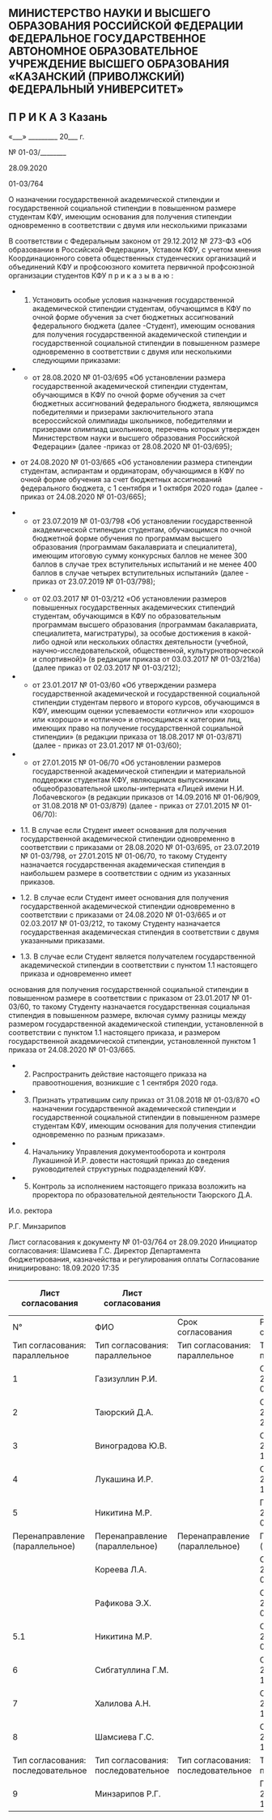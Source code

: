 <!-- image -->

## МИНИСТЕРСТВО НАУКИ И ВЫСШЕГО ОБРАЗОВАНИЯ РОССИЙСКОЙ ФЕДЕРАЦИИ ФЕДЕРАЛЬНОЕ ГОСУДАРСТВЕННОЕ АВТОНОМНОЕ ОБРАЗОВАТЕЛЬНОЕ УЧРЕЖДЕНИЕ ВЫСШЕГО ОБРАЗОВАНИЯ «КАЗАНСКИЙ (ПРИВОЛЖСКИЙ) ФЕДЕРАЛЬНЫЙ УНИВЕРСИТЕТ»

## П Р И К А З Казань

«\_\_\_» \_\_\_\_\_\_\_\_\_ 20\_\_\_ г.

№ 01-03/\_\_\_\_\_\_\_\_

28.09.2020

01-03/764

О назначении государственной академической стипендии и государственной социальной стипендии в повышенном размере студентам КФУ, имеющим основания для получения стипендии одновременно в соответствии с двумя или несколькими приказами

В соответствии с Федеральным законом от 29.12.2012 № 273-ФЗ «Об образовании в Российской  Федерации»,  Уставом  КФУ,  с  учетом  мнения  Координационного  совета общественных студенческих организаций и объединений КФУ и профсоюзного комитета первичной профсоюзной организации студентов КФУ п р и к а з ы в а ю :

- 1. Установить особые условия назначения государственной академической стипендии студентам, обучающимся в КФУ по очной форме обучения за счет бюджетных ассигнований федерального бюджета  (далее -Студент), имеющим  основания  для получения  государственной  академической  стипендии  и  государственной  социальной стипендии в повышенном размере одновременно в соответствии с двумя или несколькими следующими  приказами:
- - от 28.08.2020 № 01-03/695 «Об установлении размера государственной академической стипендии студентам, обучающимся в КФУ по очной форме обучения за счет  бюджетных  ассигнований  федерального  бюджета,  являющимся  победителями  и призерами заключительного этапа всероссийской олимпиады школьников, победителями и призерами олимпиад школьников, перечень которых утвержден Министерством науки и высшего образования Российской Федерации» (далее -приказ от 28.08.2020 № 01-03/695);

- от  24.08.2020  №  01-03/665  «Об  установлении  размера  стипендии  студентам, аспирантам  и  ординаторам,  обучающимся  в  КФУ  по  очной  форме  обучения  за  счет бюджетных  ассигнований  федерального  бюджета,  с  1  сентября  и  1  октября  2020  года» (далее - приказ от 24.08.2020 № 01-03/665);

- - от  23.07.2019  №  01-03/798  «Об  установлении  государственной  академической стипендии студентам, обучающимся по очной бюджетной форме обучения по программам высшего  образования  (программам  бакалавриата  и  специалитета),  имеющим  итоговую сумму конкурсных баллов не менее 300 баллов в случае трех вступительных испытаний и не  менее  400  баллов  в  случае  четырех  вступительных  испытаний»  (далее  -  приказ  от 23.07.2019 № 01-03/798);
- - от 02.03.2017 № 01-03/212 «Об установлении размеров повышенных государственных академических стипендий студентам, обучающимся в КФУ по образовательным программам высшего образования (программам бакалавриата, специалитета, магистратуры), за особые достижения в какой-либо одной или нескольких областях  деятельности  (учебной,  научно-исследовательской,  общественной,  культурнотворческой  и  спортивной)»  (в  редакции  приказа  от  03.03.2017  №  01-03/216а)  (далее  приказ от 02.03.2017 № 01-03/212);
- - от 23.01.2017 № 01-03/60 «Об утверждении размера государственной академической  и  государственной  социальной  стипендии  студентам  первого  и  второго курсов, обучающимся в КФУ, имеющим оценки успеваемости «отлично» или «хорошо» или «хорошо» и «отлично» и относящимся к категории лиц, имеющих право на получение государственной социальной стипендии» (в редакции приказа от 18.08.2017 № 01-03/871) (далее - приказ от 23.01.2017 № 01-03/60);
- - от 27.01.2015 № 01-06/70 «Об установлении размеров государственной академической  стипендии  и  материальной  поддержки  студентам  КФУ,  являющимся выпускниками общеобразовательной школы-интерната «Лицей имени Н.И. Лобачевского»  (в  редакции  приказов  от  14.09.2016  №  01-06/909,  от  31.08.2018 № 01-03/879) (далее - приказ от 27.01.2015 № 01-06/70):
- 1.1. В случае  если  Студент  имеет  основания  для  получения  государственной академической  стипендии  одновременно  в  соответствии  с приказами  от  28.08.2020 № 01-03/695, от 23.07.2019 № 01-03/798, от  27.01.2015 № 01-06/70, то такому Студенту назначается государственная академическая стипендия в наибольшем размере в соответствии с одним из указанных приказов.
- 1.2. В случае  если  Студент  имеет  основания  для  получения  государственной академической  стипендии  одновременно  в  соответствии  с приказами  от  24.08.2020 № 01-03/665 и от 02.03.2017 № 01-03/212, то такому Студенту назначается государственная академическая стипендия в соответствии с двумя указанными приказами.
- 1.3. В случае если Студент является получателем государственной академической стипендии  в  соответствии  с  пунктом  1.1  настоящего  приказа  и  одновременно  имеет

основания для получения государственной социальной стипендии в повышенном размере в  соответствии  с  приказом  от  23.01.2017  №  01-03/60,  то  такому  Студенту  назначается государственная социальная стипендия в повышенном размере, включая сумму разницы между размером государственной академической стипендии, установленной в соответствии с пунктом 1.1 настоящего приказа, и размером государственной академической стипендии, установленной пунктом 1 приказа от 24.08.2020 № 01-03/665.

- 2.  Распространить  действие  настоящего  приказа  на  правоотношения,  возникшие с 1 сентября 2020 года.
- 3.  Признать  утратившим  силу  приказ  от  31.08.2018  № 01-03/870  «О  назначении государственной  академической  стипендии  и  государственной  социальной  стипендии  в повышенном  размере  студентам  КФУ,  имеющим  основания  для  получения  стипендии одновременно по разным приказам».
- 4. Начальнику Управления документооборота и контроля Лукашиной И.Р. довести настоящий приказ до сведения руководителей структурных подразделений КФУ.
- 5.  Контроль  за  исполнением  настоящего  приказа  возложить  на  проректора  по образовательной деятельности Таюрского Д.А.

И.о. ректора

<!-- image -->

Р.Г. Минзарипов

Лист согласования к документу № 01-03/764 от 28.09.2020 Инициатор согласования: Шамсиева Г.С. Директор Департамента бюджетирования, казначейства и регулирования оплаты Согласование инициировано: 18.09.2020 17:35

| Лист согласования                  | Лист согласования                  |                                    | Тип согласования: смешанное        | Тип согласования: смешанное        |
|------------------------------------|------------------------------------|------------------------------------|------------------------------------|------------------------------------|
| N°                                 | ФИО                                | Срок согласования                  | Результат согласования             | Замечания                          |
| Тип согласования: параллельное     | Тип согласования: параллельное     | Тип согласования: параллельное     | Тип согласования: параллельное     | Тип согласования: параллельное     |
| 1                                  | Газизуллин Р.И.                    |                                    | Согласовано 25.09.2020 - 09:56     | -                                  |
| 2                                  | Таюрский Д.А.                      |                                    | Согласовано 21.09.2020 - 21:58     | -                                  |
| 3                                  | Виноградова Ю.В.                   |                                    | Согласовано 23.09.2020 - 15:34     | -                                  |
| 4                                  | Лукашина И.Р.                      |                                    | Согласовано 21.09.2020 - 14:02     | -                                  |
| 5                                  | Никитина М.Р.                      |                                    | Перенаправлено 22.09.2020 - 08:48  | -                                  |
| Перенаправление (параллельное)     | Перенаправление (параллельное)     | Перенаправление (параллельное)     | Перенаправление (параллельное)     | Перенаправление (параллельное)     |
|                                    | Кореева Л.А.                       |                                    | Согласовано 23.09.2020 - 09:47     | -                                  |
|                                    | Рафикова Э.Х.                      |                                    | Согласовано 23.09.2020 - 09:46     | -                                  |
| 5.1                                | Никитина М.Р.                      |                                    | Согласовано 23.09.2020 - 09:51     | -                                  |
| 6                                  | Сибгатуллина Г.М.                  |                                    | Согласовано 22.09.2020 - 15:44     | -                                  |
| 7                                  | Халилова А.Н.                      |                                    | Согласовано 25.09.2020 - 14:03     | -                                  |
| 8                                  | Шамсиева Г.С.                      |                                    | Согласовано 21.09.2020 - 13:54     | -                                  |
| Тип согласования: последовательное | Тип согласования: последовательное | Тип согласования: последовательное | Тип согласования: последовательное | Тип согласования: последовательное |
| 9                                  | Минзарипов Р.Г.                    |                                    | Подписано 26.09.2020 - 12:00       | -                                  |